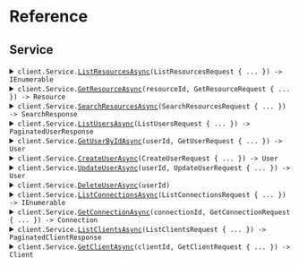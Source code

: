 # Reference
## Service
<details><summary><code>client.Service.<a href="/src/SeedClientSideParams/Service/ServiceClient.cs">ListResourcesAsync</a>(ListResourcesRequest { ... }) -> IEnumerable<Resource></code></summary>
<dl>
<dd>

#### 📝 Description

<dl>
<dd>

<dl>
<dd>

List resources with pagination
</dd>
</dl>
</dd>
</dl>

#### 🔌 Usage

<dl>
<dd>

<dl>
<dd>

```csharp
await client.Service.ListResourcesAsync(
    new ListResourcesRequest
    {
        Page = 1,
        PerPage = 1,
        Sort = "created_at",
        Order = "desc",
        IncludeTotals = true,
        Fields = "fields",
        Search = "search",
    }
);
```
</dd>
</dl>
</dd>
</dl>

#### ⚙️ Parameters

<dl>
<dd>

<dl>
<dd>

**request:** `ListResourcesRequest` 
    
</dd>
</dl>
</dd>
</dl>


</dd>
</dl>
</details>

<details><summary><code>client.Service.<a href="/src/SeedClientSideParams/Service/ServiceClient.cs">GetResourceAsync</a>(resourceId, GetResourceRequest { ... }) -> Resource</code></summary>
<dl>
<dd>

#### 📝 Description

<dl>
<dd>

<dl>
<dd>

Get a single resource
</dd>
</dl>
</dd>
</dl>

#### 🔌 Usage

<dl>
<dd>

<dl>
<dd>

```csharp
await client.Service.GetResourceAsync(
    "resourceId",
    new GetResourceRequest { IncludeMetadata = true, Format = "json" }
);
```
</dd>
</dl>
</dd>
</dl>

#### ⚙️ Parameters

<dl>
<dd>

<dl>
<dd>

**resourceId:** `string` 
    
</dd>
</dl>

<dl>
<dd>

**request:** `GetResourceRequest` 
    
</dd>
</dl>
</dd>
</dl>


</dd>
</dl>
</details>

<details><summary><code>client.Service.<a href="/src/SeedClientSideParams/Service/ServiceClient.cs">SearchResourcesAsync</a>(SearchResourcesRequest { ... }) -> SearchResponse</code></summary>
<dl>
<dd>

#### 📝 Description

<dl>
<dd>

<dl>
<dd>

Search resources with complex parameters
</dd>
</dl>
</dd>
</dl>

#### 🔌 Usage

<dl>
<dd>

<dl>
<dd>

```csharp
await client.Service.SearchResourcesAsync(
    new SearchResourcesRequest
    {
        Limit = 1,
        Offset = 1,
        Query = "query",
        Filters = new Dictionary<string, object>()
        {
            {
                "filters",
                new Dictionary<object, object?>() { { "key", "value" } }
            },
        },
    }
);
```
</dd>
</dl>
</dd>
</dl>

#### ⚙️ Parameters

<dl>
<dd>

<dl>
<dd>

**request:** `SearchResourcesRequest` 
    
</dd>
</dl>
</dd>
</dl>


</dd>
</dl>
</details>

<details><summary><code>client.Service.<a href="/src/SeedClientSideParams/Service/ServiceClient.cs">ListUsersAsync</a>(ListUsersRequest { ... }) -> PaginatedUserResponse</code></summary>
<dl>
<dd>

#### 📝 Description

<dl>
<dd>

<dl>
<dd>

List or search for users
</dd>
</dl>
</dd>
</dl>

#### 🔌 Usage

<dl>
<dd>

<dl>
<dd>

```csharp
await client.Service.ListUsersAsync(
    new ListUsersRequest
    {
        Page = 1,
        PerPage = 1,
        IncludeTotals = true,
        Sort = "sort",
        Connection = "connection",
        Q = "q",
        SearchEngine = "search_engine",
        Fields = "fields",
    }
);
```
</dd>
</dl>
</dd>
</dl>

#### ⚙️ Parameters

<dl>
<dd>

<dl>
<dd>

**request:** `ListUsersRequest` 
    
</dd>
</dl>
</dd>
</dl>


</dd>
</dl>
</details>

<details><summary><code>client.Service.<a href="/src/SeedClientSideParams/Service/ServiceClient.cs">GetUserByIdAsync</a>(userId, GetUserRequest { ... }) -> User</code></summary>
<dl>
<dd>

#### 📝 Description

<dl>
<dd>

<dl>
<dd>

Get a user by ID
</dd>
</dl>
</dd>
</dl>

#### 🔌 Usage

<dl>
<dd>

<dl>
<dd>

```csharp
await client.Service.GetUserByIdAsync(
    "userId",
    new GetUserRequest { Fields = "fields", IncludeFields = true }
);
```
</dd>
</dl>
</dd>
</dl>

#### ⚙️ Parameters

<dl>
<dd>

<dl>
<dd>

**userId:** `string` 
    
</dd>
</dl>

<dl>
<dd>

**request:** `GetUserRequest` 
    
</dd>
</dl>
</dd>
</dl>


</dd>
</dl>
</details>

<details><summary><code>client.Service.<a href="/src/SeedClientSideParams/Service/ServiceClient.cs">CreateUserAsync</a>(CreateUserRequest { ... }) -> User</code></summary>
<dl>
<dd>

#### 📝 Description

<dl>
<dd>

<dl>
<dd>

Create a new user
</dd>
</dl>
</dd>
</dl>

#### 🔌 Usage

<dl>
<dd>

<dl>
<dd>

```csharp
await client.Service.CreateUserAsync(
    new CreateUserRequest
    {
        Email = "email",
        EmailVerified = true,
        Username = "username",
        Password = "password",
        PhoneNumber = "phone_number",
        PhoneVerified = true,
        UserMetadata = new Dictionary<string, object>()
        {
            {
                "user_metadata",
                new Dictionary<object, object?>() { { "key", "value" } }
            },
        },
        AppMetadata = new Dictionary<string, object>()
        {
            {
                "app_metadata",
                new Dictionary<object, object?>() { { "key", "value" } }
            },
        },
        Connection = "connection",
    }
);
```
</dd>
</dl>
</dd>
</dl>

#### ⚙️ Parameters

<dl>
<dd>

<dl>
<dd>

**request:** `CreateUserRequest` 
    
</dd>
</dl>
</dd>
</dl>


</dd>
</dl>
</details>

<details><summary><code>client.Service.<a href="/src/SeedClientSideParams/Service/ServiceClient.cs">UpdateUserAsync</a>(userId, UpdateUserRequest { ... }) -> User</code></summary>
<dl>
<dd>

#### 📝 Description

<dl>
<dd>

<dl>
<dd>

Update a user
</dd>
</dl>
</dd>
</dl>

#### 🔌 Usage

<dl>
<dd>

<dl>
<dd>

```csharp
await client.Service.UpdateUserAsync(
    "userId",
    new UpdateUserRequest
    {
        Email = "email",
        EmailVerified = true,
        Username = "username",
        PhoneNumber = "phone_number",
        PhoneVerified = true,
        UserMetadata = new Dictionary<string, object>()
        {
            {
                "user_metadata",
                new Dictionary<object, object?>() { { "key", "value" } }
            },
        },
        AppMetadata = new Dictionary<string, object>()
        {
            {
                "app_metadata",
                new Dictionary<object, object?>() { { "key", "value" } }
            },
        },
        Password = "password",
        Blocked = true,
    }
);
```
</dd>
</dl>
</dd>
</dl>

#### ⚙️ Parameters

<dl>
<dd>

<dl>
<dd>

**userId:** `string` 
    
</dd>
</dl>

<dl>
<dd>

**request:** `UpdateUserRequest` 
    
</dd>
</dl>
</dd>
</dl>


</dd>
</dl>
</details>

<details><summary><code>client.Service.<a href="/src/SeedClientSideParams/Service/ServiceClient.cs">DeleteUserAsync</a>(userId)</code></summary>
<dl>
<dd>

#### 📝 Description

<dl>
<dd>

<dl>
<dd>

Delete a user
</dd>
</dl>
</dd>
</dl>

#### 🔌 Usage

<dl>
<dd>

<dl>
<dd>

```csharp
await client.Service.DeleteUserAsync("userId");
```
</dd>
</dl>
</dd>
</dl>

#### ⚙️ Parameters

<dl>
<dd>

<dl>
<dd>

**userId:** `string` 
    
</dd>
</dl>
</dd>
</dl>


</dd>
</dl>
</details>

<details><summary><code>client.Service.<a href="/src/SeedClientSideParams/Service/ServiceClient.cs">ListConnectionsAsync</a>(ListConnectionsRequest { ... }) -> IEnumerable<Connection></code></summary>
<dl>
<dd>

#### 📝 Description

<dl>
<dd>

<dl>
<dd>

List all connections
</dd>
</dl>
</dd>
</dl>

#### 🔌 Usage

<dl>
<dd>

<dl>
<dd>

```csharp
await client.Service.ListConnectionsAsync(
    new ListConnectionsRequest
    {
        Strategy = "strategy",
        Name = "name",
        Fields = "fields",
    }
);
```
</dd>
</dl>
</dd>
</dl>

#### ⚙️ Parameters

<dl>
<dd>

<dl>
<dd>

**request:** `ListConnectionsRequest` 
    
</dd>
</dl>
</dd>
</dl>


</dd>
</dl>
</details>

<details><summary><code>client.Service.<a href="/src/SeedClientSideParams/Service/ServiceClient.cs">GetConnectionAsync</a>(connectionId, GetConnectionRequest { ... }) -> Connection</code></summary>
<dl>
<dd>

#### 📝 Description

<dl>
<dd>

<dl>
<dd>

Get a connection by ID
</dd>
</dl>
</dd>
</dl>

#### 🔌 Usage

<dl>
<dd>

<dl>
<dd>

```csharp
await client.Service.GetConnectionAsync(
    "connectionId",
    new GetConnectionRequest { Fields = "fields" }
);
```
</dd>
</dl>
</dd>
</dl>

#### ⚙️ Parameters

<dl>
<dd>

<dl>
<dd>

**connectionId:** `string` 
    
</dd>
</dl>

<dl>
<dd>

**request:** `GetConnectionRequest` 
    
</dd>
</dl>
</dd>
</dl>


</dd>
</dl>
</details>

<details><summary><code>client.Service.<a href="/src/SeedClientSideParams/Service/ServiceClient.cs">ListClientsAsync</a>(ListClientsRequest { ... }) -> PaginatedClientResponse</code></summary>
<dl>
<dd>

#### 📝 Description

<dl>
<dd>

<dl>
<dd>

List all clients/applications
</dd>
</dl>
</dd>
</dl>

#### 🔌 Usage

<dl>
<dd>

<dl>
<dd>

```csharp
await client.Service.ListClientsAsync(
    new ListClientsRequest
    {
        Fields = "fields",
        IncludeFields = true,
        Page = 1,
        PerPage = 1,
        IncludeTotals = true,
        IsGlobal = true,
        IsFirstParty = true,
        AppType = new List<string>() { "app_type", "app_type" },
    }
);
```
</dd>
</dl>
</dd>
</dl>

#### ⚙️ Parameters

<dl>
<dd>

<dl>
<dd>

**request:** `ListClientsRequest` 
    
</dd>
</dl>
</dd>
</dl>


</dd>
</dl>
</details>

<details><summary><code>client.Service.<a href="/src/SeedClientSideParams/Service/ServiceClient.cs">GetClientAsync</a>(clientId, GetClientRequest { ... }) -> Client</code></summary>
<dl>
<dd>

#### 📝 Description

<dl>
<dd>

<dl>
<dd>

Get a client by ID
</dd>
</dl>
</dd>
</dl>

#### 🔌 Usage

<dl>
<dd>

<dl>
<dd>

```csharp
await client.Service.GetClientAsync(
    "clientId",
    new GetClientRequest { Fields = "fields", IncludeFields = true }
);
```
</dd>
</dl>
</dd>
</dl>

#### ⚙️ Parameters

<dl>
<dd>

<dl>
<dd>

**clientId:** `string` 
    
</dd>
</dl>

<dl>
<dd>

**request:** `GetClientRequest` 
    
</dd>
</dl>
</dd>
</dl>


</dd>
</dl>
</details>

